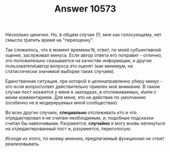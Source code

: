 ﻿---
title: "Answer 10573"
se.owner.user_id: 337980
se.owner.display_name: "Anton Menshov"
se.owner.link: "https://ru.meta.stackoverflow.com/users/337980/anton-menshov"
se.answer_id: 10573
se.question_id: 10572
se.post_type: answer
se.score: 5
se.is_accepted: False
---
<p>Несколько цинично. Но, в общем случае (!), мне как голосующему, нет смысла тратить время на &quot;переоценку&quot;.</p>
<p>Так сложилось, что в момент времени N, ответ, по моей субъективной оценке, заслуживал минуса. Если автор ответа его поправит - отлично, это положительно сказывается на качестве информации, и другие пользователи\автор вопроса это оценят (как минимум, на статистически значимой выборке таких случаев).</p>
<p>Единственная ситуация, при которой я целенаправленно уберу минус - это если вопрос\ответ действительно привлек мое внимание. В таком случае пост окажется у меня в закладках, в отслеживаемых, и\или с моим комментарием. Для меня, это не действие по умолчанию (особенно не в модерируемых мной сообществах).</p>
<p>Во всех других случаях, <strong>специально</strong> отслеживать кто и что отредактировал я не считаю необходимым, и, подобные подсказки считал бы навязчивыми. Разумеется, <strong>случайно</strong> я могу вновь наткнуться на отредактированный пост и, разумеется, переголосую.</p>
<p>Исходя из этого, по моему мнению, предлагаемый функционал не стоит реализовывать.</p>
